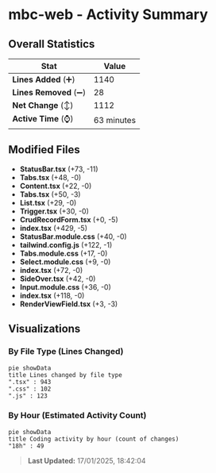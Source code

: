 # mbc-web - Activity Summary 

## Overall Statistics

| Stat                   | Value                                                             |
| ---------------------- | ----------------------------------------------------------------- |
| **Lines Added** (➕)   | 1140                                          |
| **Lines Removed** (➖) | 28                                        |
| **Net Change** (↕)    | 1112                |
| **Active Time** (⌚)   | 63 minutes |


## Modified Files
- **StatusBar.tsx** (+73, -11)
- **Tabs.tsx** (+48, -0)
- **Content.tsx** (+22, -0)
- **Tabs.tsx** (+50, -3)
- **List.tsx** (+29, -0)
- **Trigger.tsx** (+30, -0)
- **CrudRecordForm.tsx** (+0, -5)
- **index.tsx** (+429, -5)
- **StatusBar.module.css** (+40, -0)
- **tailwind.config.js** (+122, -1)
- **Tabs.module.css** (+17, -0)
- **Select.module.css** (+9, -0)
- **index.tsx** (+72, -0)
- **SideOver.tsx** (+42, -0)
- **Input.module.css** (+36, -0)
- **index.tsx** (+118, -0)
- **RenderViewField.tsx** (+3, -3)

## Visualizations

### By File Type (Lines Changed)

```mermaid
pie showData
title Lines changed by file type
".tsx" : 943
".css" : 102
".js" : 123
```

### By Hour (Estimated Activity Count)

```mermaid
pie showData
title Coding activity by hour (count of changes)
"18h" : 49
```


> **Last Updated:** 17/01/2025, 18:42:04